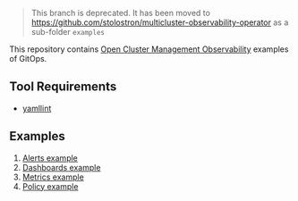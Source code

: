 
> This branch is deprecated. It has been moved to https://github.com/stolostron/multicluster-observability-operator as a sub-folder `examples`

This repository contains [Open Cluster Management Observability](https://github.com/stolostron/multicluster-observability-operator) examples of GitOps.

## Tool Requirements

- [yamllint](https://github.com/adrienverge/yamllint)
## Examples

1. [Alerts example](alerts)
2. [Dashboards example](dashboards)
3. [Metrics example](metrics)
4. [Policy example](policy)
